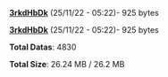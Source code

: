 [**3rkdHbDk**](/data/3rkdHbDk.txt) (25/11/22 - 05:22)- 925 bytes

[**3rkdHbDk**](/data/3rkdHbDk.txt) (25/11/22 - 05:22)- 925 bytes

**Total Datas**: 4830

**Total Size**: 26.24 MB / 26.2 MB